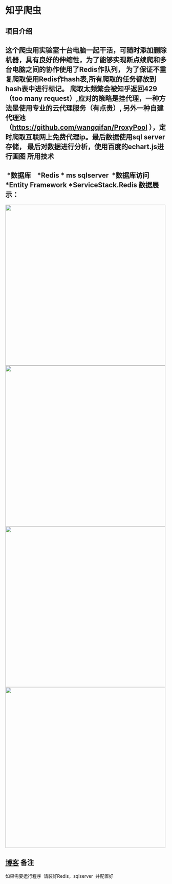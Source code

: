 知乎爬虫
=========
项目介绍
------
这个爬虫用实验室十台电脑一起干活，可随时添加删除机器，具有良好的伸缩性，为了能够实现断点续爬和多台电脑之间的协作使用了Redis作队列，
为了保证不重复爬取使用Redis作hash表,所有爬取的任务都放到hash表中进行标记。
爬取太频繁会被知乎返回429（too many request）,应对的策略是挂代理，一种方法是使用专业的云代理服务（有点贵）,
另外一种自建代理池（https://github.com/wangqifan/ProxyPool ），定时爬取互联网上免费代理ip。最后数据使用sql server存储，
最后对数据进行分析，使用百度的echart.js进行画图
所用技术
--
  *数据库
    *Redis
    * ms sqlserver
  *数据库访问
   *Entity Framework
   *ServiceStack.Redis
数据展示：
---


<image src="https://github.com/wangqifan/ZhiHu/blob/master/814953-20170108120707706-1003815196.png" width=500>
<image src="https://github.com/wangqifan/ZhiHu/blob/master/814953-20170108120724034-1950593592.png" width=500>
<image src="https://github.com/wangqifan/ZhiHu/blob/master/814953-20170108120919675-1582035152.png" width=500>
<image src="https://github.com/wangqifan/ZhiHu/blob/master/814953-20170108121032566-1417590158.png" width=500>
 
[博客]("http://www.cnblogs.com/zuin/")
备注
---
如果需要运行程序  请装好Redis，sqlserver  并配置好
